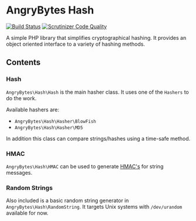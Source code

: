 # AngryBytes Hash

[![Build Status](https://travis-ci.org/AngryBytes/hash.svg?branch=master)](https://travis-ci.org/AngryBytes/hash)
[![Scrutinizer Code Quality](https://scrutinizer-ci.com/g/AngryBytes/hash/badges/quality-score.png?b=master)](https://scrutinizer-ci.com/g/AngryBytes/hash/?branch=master)

A simple PHP library that simplifies cryptographical hashing. It provides an
object oriented interface to a variety of hashing methods.

## Contents

### Hash

`AngryBytes\Hash\Hash` is the main hasher class. It uses one of the `Hashers` to do the work.

Available hashers are:

 * `AngryBytes\Hash\Hasher\BlowFish`
 * `AngryBytes\Hash\Hasher\MD5`

In addition this class can compare strings/hashes using a time-safe method.

### HMAC

`AngryBytes\Hash\HMAC` can be used to generate
[HMAC's](http://en.wikipedia.org/wiki/Hash-based_message_authentication_code)
for string messages.

### Random Strings

Also included is a basic random string generator in
`AngryBytes\Hash\RandomString`. It targets Unix systems with `/dev/urandom`
available for now.
